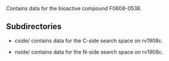 Contains data for the bioactive compound F0608-0538.

## Subdirectories

- cside/ contains data for the C-side search space on rv1908c.

- nside/ contains data for the N-side search space on rv1908c.

